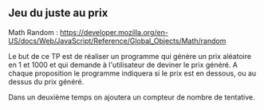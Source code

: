 ## Jeu du juste au prix

Math Random : https://developer.mozilla.org/en-US/docs/Web/JavaScript/Reference/Global_Objects/Math/random 

Le but de ce TP est de réaliser un programme qui génère un prix aléatoire en 1 et 1000 et qui demande à l'utilisateur de deviner le prix généré.
A chaque proposition le programme indiquera si le prix est en dessous, ou au dessus du prix généré.

Dans un deuxième temps on ajoutera un compteur de nombre de tentative.